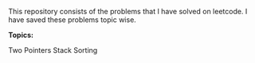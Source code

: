 This repository consists of the problems that I have solved on leetcode. I have saved these problems topic wise.

**Topics:**

Two Pointers
Stack
Sorting
